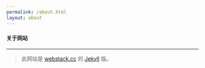 ```yaml
---
permalink: /about.html
layout: about
---
```


#### 关于网站

---

> 此网站是 [webstack.cc](https://github.com/WebStackPage/WebStackPage.github.io) 的 [Jekyll](https://jekyllrb.com/) 版。
